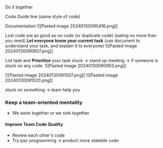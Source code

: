 Do it together

Code Guide line (same style of code)

Documentation
![[Pasted image 20240130090416.png]]

Lost code are as good as no code (or duplicate code)
(eating no more than you need)
**Let everyone know your current task**
(use document to understand your task, and explain it to everyone)
![[Pasted image 20240130090607.png]]

List task and **Prioritize** your task
stuck -> stand up meeting -> if someone is stuck on any code.
![[Pasted image 20240130090953.png]]

![[Pasted image 20240130091007.png]]
![[Pasted image 20240130091020.png]]

stuck on something -> team help you

### Keep a team-oriented mentality
+ We swim together or we sink together


#### Improve Team Code Quality
+ Review each other's code
+ Try pair programming -> product more stateble code

